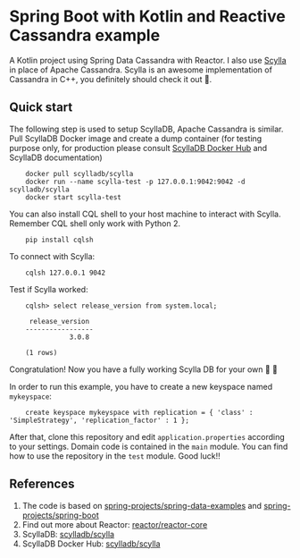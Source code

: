 # Spring Boot with Kotlin and Reactive Cassandra example
A Kotlin project using Spring Data Cassandra with Reactor.
I also use [Scylla](https://github.com/scylladb/scylla) 
in place of Apache Cassandra. Scylla is an awesome implementation 
of Cassandra in C++, you definitely should check it out 
:school_satchel:.

## Quick start
The following step is used to setup ScyllaDB, Apache Cassandra is similar.
Pull ScyllaDB Docker image and create a dump container (for 
testing purpose only, for production please consult [ScyllaDB Docker Hub](https://hub.docker.com/r/scylladb/scylla/)
and ScyllaDB documentation)

~~~
    docker pull scylladb/scylla
    docker run --name scylla-test -p 127.0.0.1:9042:9042 -d scylladb/scylla
    docker start scylla-test
~~~

You can also install CQL shell to your host machine to interact 
with Scylla. Remember CQL shell only work with Python 2.

~~~
    pip install cqlsh
~~~

To connect with Scylla:

~~~
    cqlsh 127.0.0.1 9042
~~~

Test if Scylla worked:

~~~
    cqlsh> select release_version from system.local;
    
     release_version
    -----------------
               3.0.8
    
    (1 rows)
~~~

Congratulation! Now you have a fully working Scylla DB for your own :tada: :tada:

In order to run this example, you have to create a new keyspace named `mykeyspace`:

~~~
    create keyspace mykeyspace with replication = { 'class' : 'SimpleStrategy', 'replication_factor' : 1 };
~~~

After that, clone this repository and edit `application.properties` according 
to your settings. Domain code is contained in the `main` module. You can find how to
use the repository in the `test` module. Good luck!!

## References
1. The code is based on [spring-projects/spring-data-examples](https://github.com/spring-projects/spring-data-examples/tree/master/cassandra/reactive) 
and [spring-projects/spring-boot](https://github.com/spring-projects/spring-boot/tree/master/spring-boot-samples/spring-boot-sample-data-cassandra)
2. Find out more about Reactor: [reactor/reactor-core](https://github.com/reactor/reactor-core)
3. ScyllaDB: [scylladb/scylla](https://github.com/scylladb/scylla)
4. ScyllaDB Docker Hub: [scylladb/scylla](https://hub.docker.com/r/scylladb/scylla/)
